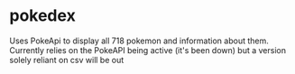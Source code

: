 # pokedex

Uses PokeApi to display all 718 pokemon and information about them. Currently relies on the PokeAPI being active (it's been down) but a version solely reliant on csv will be out 
